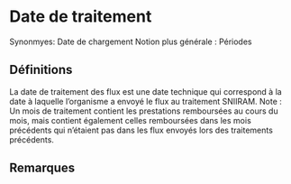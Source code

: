 # Date de traitement 
<!-- SPDX-License-Identifier: MPL-2.0 -->

Synonmyes: Date de chargement
Notion plus générale : Périodes

## Définitions

La date de traitement des flux est une date technique qui correspond à la date à laquelle l’organisme a envoyé le flux au traitement SNIIRAM. 
Note : Un mois de traitement contient les prestations remboursées au cours du mois, mais contient également celles remboursées dans les mois précédents qui n’étaient pas dans les flux envoyés lors des traitements précédents.

## Remarques

